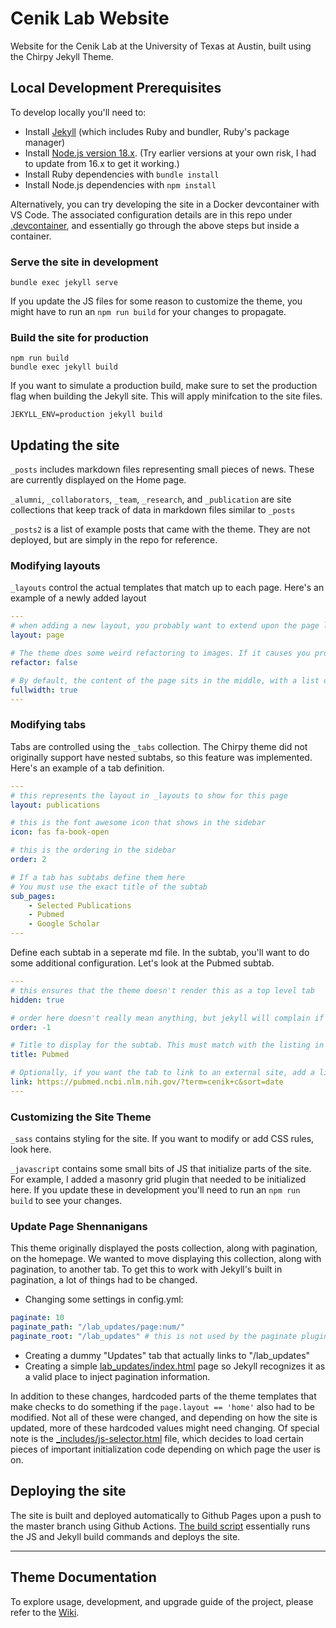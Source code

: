 # Cenik Lab Website

Website for the Cenik Lab at the University of Texas at Austin, built using the Chirpy Jekyll Theme.

## Local Development Prerequisites
To develop locally you'll need to:
- Install [Jekyll](https://jekyllrb.com/docs/installation/) (which includes Ruby and bundler, Ruby's package manager)
- Install [Node.js version 18.x](https://nodejs.org/en/download). (Try earlier versions at your own risk, I had to update from 16.x to get it working.)
- Install Ruby dependencies with `bundle install`
- Install Node.js dependencies with `npm install`

Alternatively, you can try developing the site in a Docker devcontainer with VS Code. The associated configuration details are in this repo under [.devcontainer](.devcontainer), and essentially go through the above steps but inside a container.

### Serve the site in development
```
bundle exec jekyll serve
```
If you update the JS files for some reason to customize the theme, you might have to run an `npm run build` for your changes to propagate.

### Build the site for production
```
npm run build
bundle exec jekyll build
```
If you want to simulate a production build, make sure to set the production flag when building the Jekyll site. This will apply minifcation to the site files.
```
JEKYLL_ENV=production jekyll build
```

## Updating the site
`_posts` includes markdown files representing small pieces of news. These are currently displayed on the Home page.

`_alumni`, `_collaborators`, `_team`, `_research`, and `_publication` are site collections that keep track of data in markdown files similar to `_posts`

`_posts2` is a list of example posts that came with the theme. They are not deployed, but are simply in the repo for reference.

### Modifying layouts
`_layouts` control the actual templates that match up to each page. Here's an example of a newly added layout

```yaml
---
# when adding a new layout, you probably want to extend upon the page layout
layout: page 

# The theme does some weird refactoring to images. If it causes you problems, you can turn it off.
refactor: false

# By default, the content of the page sits in the middle, with a list of recently updated posts displayed on the right. If you set fullwidth to true, the content of the page will fill up the whole width.
fullwidth: true
---
```

### Modifying tabs
Tabs are controlled using the `_tabs` collection. The Chirpy theme did not originally support have nested subtabs, so this feature was implemented. Here's an example of a tab definition.

```yaml
---
# this represents the layout in _layouts to show for this page
layout: publications 

# this is the font awesome icon that shows in the sidebar
icon: fas fa-book-open 

# this is the ordering in the sidebar
order: 2 

# If a tab has subtabs define them here
# You must use the exact title of the subtab
sub_pages:
    - Selected Publications
    - Pubmed 
    - Google Scholar
---
```

Define each subtab in a seperate md file. In the subtab, you'll want to do some additional configuration. Let's look at the Pubmed subtab.

```yaml
---
# this ensures that the theme doesn't render this as a top level tab
hidden: true 

# order here doesn't really mean anything, but jekyll will complain if we don't specify an order here
order: -1 

# Title to display for the subtab. This must match with the listing in the sub_pages of the tab this is under.
title: Pubmed 

# Optionally, if you want the tab to link to an external site, add a link property
link: https://pubmed.ncbi.nlm.nih.gov/?term=cenik+c&sort=date
---
```

### Customizing the Site Theme
`_sass` contains styling for the site. If you want to modify or add CSS rules, look here.

`_javascript` contains some small bits of JS that initialize parts of the site. For example, I added a masonry grid plugin that needed to be initialized here. If you update these in development you'll need to run an `npm run build` to see your changes.

### Update Page Shennanigans
This theme originally displayed the posts collection, along with pagination, on the homepage. We wanted to move displaying this collection, along with pagination, to another tab. To get this to work with Jekyll's built in pagination, a lot of things had to be changed.

- Changing some settings in config.yml:
```yaml
paginate: 10
paginate_path: "/lab_updates/page:num/"
paginate_root: "/lab_updates" # this is not used by the paginate plugin but custom defined for use in this project
```
- Creating a dummy "Updates" tab that actually links to "/lab_updates"
- Creating a simple [lab_updates/index.html](lab_updates/index.html) page so Jekyll recognizes it as a valid place to inject pagination information.


In addition to these changes, hardcoded parts of the theme templates that make checks to do something if the `page.layout == 'home'` also had to be modified. Not all of these were changed, and depending on how the site is updated, more of these hardcoded values might need changing. Of special note is the [_includes/js-selector.html](_includes/js-selector.html) file, which decides to load certain pieces of important initialization code depending on which page the user is on.

## Deploying the site
The site is built and deployed automatically to Github Pages upon a push to the master branch using Github Actions. [The build script](.github/workflows/pages-deploy.yml) essentially runs the JS and Jekyll build commands and deploys the site.

---


## Theme Documentation

To explore usage, development, and upgrade guide of the project, please refer to
the [Wiki][wiki].


[jekyllrb]: https://jekyllrb.com/
[bootstrap]: https://getbootstrap.com/
[icons]: https://fontawesome.com/
[image]: https://www.clipartmax.com/middle/m2i8b1m2K9Z5m2K9_ant-clipart-childrens-ant-cute/
[demo]: https://cotes2020.github.io/chirpy-demo/
[wiki]: https://github.com/cotes2020/jekyll-theme-chirpy/wiki
[contribute-guide]: https://github.com/cotes2020/jekyll-theme-chirpy/blob/master/.github/CONTRIBUTING.md
[contributors]: https://github.com/cotes2020/jekyll-theme-chirpy/graphs/contributors
[lib]: https://github.com/cotes2020/chirpy-static-assets
[jetbrains]: https://www.jetbrains.com/?from=jekyll-theme-chirpy
[donation]: https://sponsor.cotes.page/
[mit]: https://github.com/cotes2020/jekyll-theme-chirpy/blob/master/LICENSE



